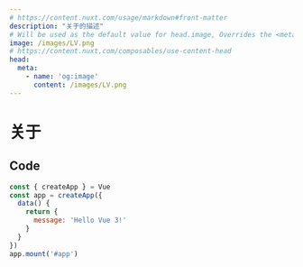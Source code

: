 ```yaml
---
# https://content.nuxt.com/usage/markdown#front-matter
description: "关于的描述"
# Will be used as the default value for head.image, Overrides the <meta property="og:image">, https://content.nuxt.com/composables/use-content-head#parameters
image: /images/LV.png
# https://content.nuxt.com/composables/use-content-head
head:
  meta:
    - name: 'og:image'
      content: /images/LV.png
---
```


# 关于

<!-- 
  https://content.nuxt.com/usage/markdown#code-highlighting
-->

## Code
```javascript
const { createApp } = Vue
const app = createApp({
  data() {
    return {
      message: 'Hello Vue 3!'
    }
  }
})
app.mount('#app')
```
